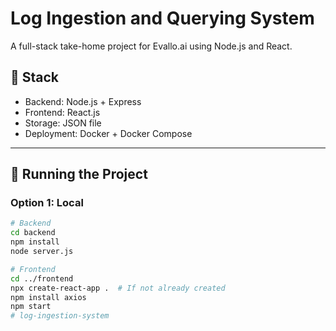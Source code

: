 # Log Ingestion and Querying System

A full-stack take-home project for Evallo.ai using Node.js and React.

## 🔧 Stack
- Backend: Node.js + Express
- Frontend: React.js
- Storage: JSON file
- Deployment: Docker + Docker Compose

---

## 🚀 Running the Project

### Option 1: Local

```bash
# Backend
cd backend
npm install
node server.js

# Frontend
cd ../frontend
npx create-react-app .  # If not already created
npm install axios
npm start
# log-ingestion-system
